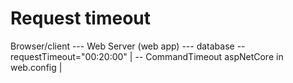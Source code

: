 # Request timeout

Browser/client          ---      Web Server (web app)           --- database
-- requestTimeout="00:20:00"           |   -- CommandTimeout 
  aspNetCore in web.config             |
